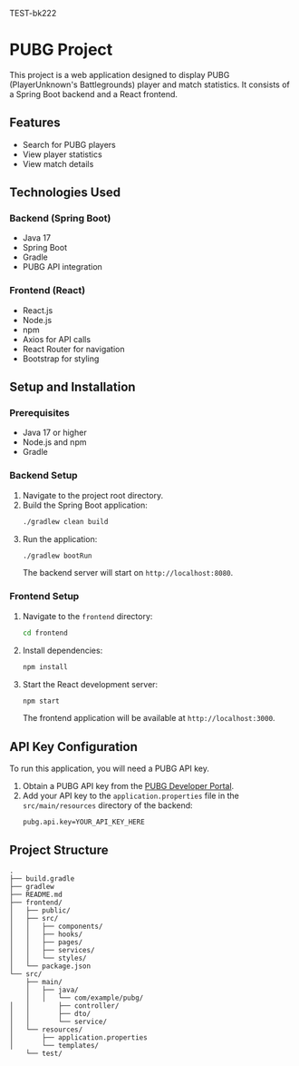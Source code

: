 TEST-bk222

# PUBG Project

This project is a web application designed to display PUBG (PlayerUnknown's Battlegrounds) player and match statistics. It consists of a Spring Boot backend and a React frontend.

## Features

- Search for PUBG players
- View player statistics
- View match details

## Technologies Used

### Backend (Spring Boot)

- Java 17
- Spring Boot
- Gradle
- PUBG API integration

### Frontend (React)

- React.js
- Node.js
- npm
- Axios for API calls
- React Router for navigation
- Bootstrap for styling

## Setup and Installation

### Prerequisites

- Java 17 or higher
- Node.js and npm
- Gradle

### Backend Setup

1.  Navigate to the project root directory.
2.  Build the Spring Boot application:
    ```bash
    ./gradlew clean build
    ```
3.  Run the application:
    ```bash
    ./gradlew bootRun
    ```
    The backend server will start on `http://localhost:8080`.

### Frontend Setup

1.  Navigate to the `frontend` directory:
    ```bash
    cd frontend
    ```
2.  Install dependencies:
    ```bash
    npm install
    ```
3.  Start the React development server:
    ```bash
    npm start
    ```
    The frontend application will be available at `http://localhost:3000`.

## API Key Configuration

To run this application, you will need a PUBG API key.
1.  Obtain a PUBG API key from the [PUBG Developer Portal](https://developer.pubg.com/).
2.  Add your API key to the `application.properties` file in the `src/main/resources` directory of the backend:
    ```properties
    pubg.api.key=YOUR_API_KEY_HERE
    ```

## Project Structure

```
.
├── build.gradle
├── gradlew
├── README.md
├── frontend/
│   ├── public/
│   ├── src/
│   │   ├── components/
│   │   ├── hooks/
│   │   ├── pages/
│   │   ├── services/
│   │   └── styles/
│   └── package.json
└── src/
    ├── main/
    │   ├── java/
    │   │   └── com/example/pubg/
│   │       ├── controller/
│   │       ├── dto/
│   │       └── service/
│   └── resources/
│       ├── application.properties
│       └── templates/
    └── test/
```